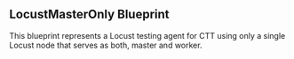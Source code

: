 ## LocustMasterOnly Blueprint

This blueprint represents a Locust testing agent for CTT using only a single Locust node that serves as both, master and worker.
